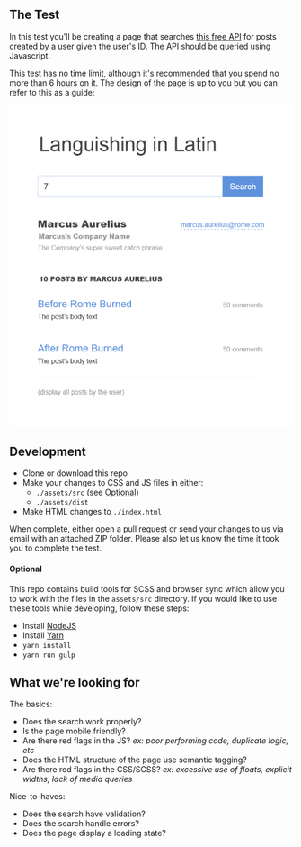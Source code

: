 ## The Test

In this test you'll be creating a page that searches [this free API](https://github.com/typicode/jsonplaceholder#jsonplaceholder) for posts created by a user given the user's ID. The API should be queried using Javascript.

This test has no time limit, although it's recommended that you spend no more than 6 hours on it. The design of the page is up to you but you can refer to this as a guide:

![Sample Page](https://github.com/malcolm-mclean/endpoint-test/blob/master/documentation/sample_mockup.png?raw=true "Sample Page")

## Development

- Clone or download this repo
- Make your changes to CSS and JS files in either:
  - `./assets/src` (see [Optional](#optional))
  - `./assets/dist`
- Make HTML changes to `./index.html`

When complete, either open a pull request or send your changes to us via email with an attached ZIP folder. Please also let us know the time it took you to complete the test.

#### Optional

This repo contains build tools for SCSS and browser sync which allow you to work with the files in the `assets/src` directory. If you would like to use these tools while developing, follow these steps:

- Install [NodeJS](https://nodejs.org/en/)
- Install [Yarn](https://yarnpkg.com/en/)
- `yarn install`
- `yarn run gulp`

## What we're looking for

The basics:

- Does the search work properly?
- Is the page mobile friendly?
- Are there red flags in the JS? _ex: poor performing code, duplicate logic, etc_
- Does the HTML structure of the page use semantic tagging?
- Are there red flags in the CSS/SCSS? _ex: excessive use of floats, explicit widths, lack of media queries_

Nice-to-haves:

- Does the search have validation?
- Does the search handle errors?
- Does the page display a loading state?